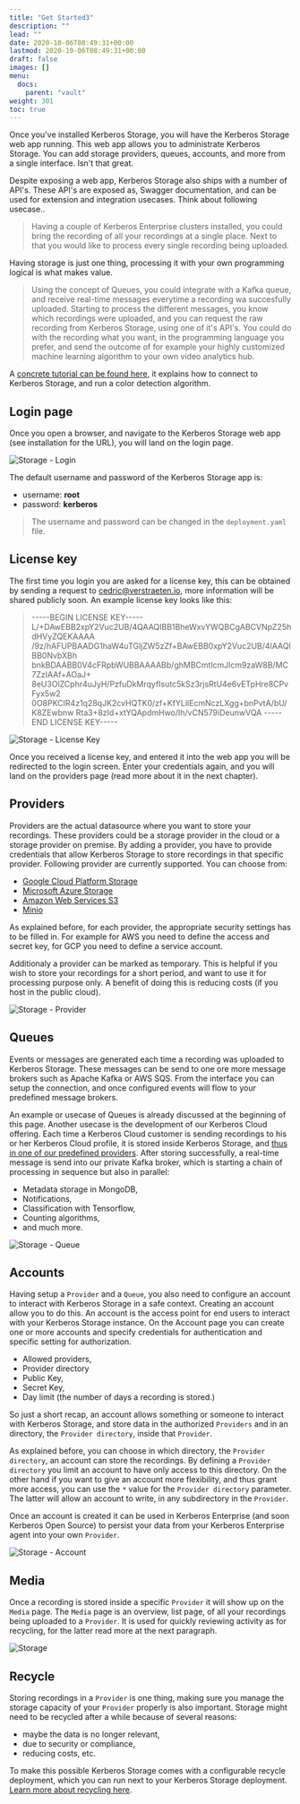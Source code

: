 ```yaml
---
title: "Get Started3"
description: ""
lead: ""
date: 2020-10-06T08:49:31+00:00
lastmod: 2020-10-06T08:49:31+00:00
draft: false
images: []
menu:
  docs:
    parent: "vault"
weight: 301
toc: true
---
```


Once you've installed Kerberos Storage, you will have the Kerberos Storage web app running. This web app allows you to administrate Kerberos Storage. You can add storage providers, queues, accounts, and more from a single interface. Isn't that great.

Despite exposing a web app, Kerberos Storage also ships with a number of API's. These API's are exposed as, Swagger documentation, and can be used for extension and integration usecases. Think about following usecase..

> Having a couple of Kerberos Enterprise clusters installed, you could bring the recording of all your recordings at a single place. Next to that you would like to process every single recording being uploaded.

Having storage is just one thing, processing it with your own programming logical is what makes value.

> Using the concept of Queues, you could integrate with a Kafka queue, and receive real-time messages everytime a recording wa succesfully uploaded. Starting to process the different messages, you know which recordings were uploaded, and you can request the raw recording from Kerberos Storage, using one of it's API's. You could do with the recording what you want, in the programming language you prefer, and send the outcome of for example your highly customized machine learning algorithm to your own video analytics hub.

A [concrete tutorial can be found here](https://github.com/kerberos-io/storage/tree/master/examples/kafka-handler), it explains how to connect to Kerberos Storage, and run a color detection algorithm.

## Login page

Once you open a browser, and navigate to the Kerberos Storage web app (see installation for the URL), you will land on the login page.

![Storage - Login](../../public/images/storage/login.gif)

The default username and password of the Kerberos Storage app is:

- username: **root**
- password: **kerberos**

> The username and password can be changed in the `deployment.yaml` file.

## License key

The first time you login you are asked for a license key, this can be obtained by sending a request to cedric@verstraeten.io, more information will be shared publicly soon. An example license key looks like this:

> -----BEGIN LICENSE KEY-----
L/+DAwEBB2xpY2Vuc2UB/4QAAQIBB1BheWxvYWQBCgABCVNpZ25hdHVyZQEKAAAA
/9z/hAFUPBAADG1haW4uTGljZW5zZf+BAwEBB0xpY2Vuc2UB/4IAAQIBB0NvbXBh
bnkBDAABB0V4cFRpbWUBBAAAABb/ghMBCmtlcmJlcm9zaW8B/MC7ZzIAAf+AOaJ+
8eU3OlZCphr4uJyH/PzfuDkMrqyfIsutc5kSz3rjsRtU4e6vETpHre8CPvFyx5w2
0O8PKCIR4z1q28qJK2cvHQTK0/zf+KfYLilEcmNczLXgg+bnPvtA/bU/K8ZEwbnw
Rta3+8zId+xtYQApdmHwo/Ih/vCN579iDeunwVQA
-----END LICENSE KEY-----

![Storage - License Key](../../public/images/storage/licensekey.gif)

Once you received a license key, and entered it into the web app you will be redirected to the login screen. Enter your credentials again, and you will land on the providers page (read more about it in the next chapter).


## Providers

Providers are the actual datasource where you want to store your recordings. These providers could be a storage provider in the cloud or a storage provider on premise.  By adding a provider, you have to provide credentials that allow Kerberos Storage to store recordings in that specific provider. Following provider are currently supported. You can choose from:

- [Google Cloud Platform Storage](https://cloud.google.com/storage)
- [Microsoft Azure Storage](https://azure.microsoft.com/en-us/services/storage/)
- [Amazon Web Services S3](https://aws.amazon.com/s3/)
- [Minio](https://min.io/)

As explained before, for each provider, the appropriate security settings has to be filled in. For example for AWS you need to define the access and secret key, for GCP you need to define a service account.

Additionaly a provider can be marked as temporary. This is helpful if you wish to store your recordings for a short period, and want to use it for processing purpose only. A benefit of doing this is reducing costs (if you host in the public cloud).

![Storage - Provider](../../public/images/storage/provider.gif)

## Queues

Events or messages are generated each time a recording was uploaded to Kerberos Storage. These messages can be send to one ore more message brokers such as Apache Kafka or AWS SQS. From the interface you can setup the connection, and once configured events will flow to your predefined message brokers.

An example or usecase of Queues is already discussed at the beginning of this page. Another usecase is the development of our Kerberos Cloud offering. Each time a Kerberos Cloud customer is sending recordings to his or her Kerberos Cloud profile, it is stored inside Kerberos Storage, and [thus in one of our predefined providers](/storage/get-started#providers). After storing successfully, a real-time message is send into our private Kafka broker, which is starting a chain of processing in sequence but also in parallel:

- Metadata storage in MongoDB,
- Notifications,
- Classification with Tensorflow,
- Counting algorithms,
- and much more.

![Storage - Queue](../../public/images/storage/queue.gif)

## Accounts

Having setup a `Provider` and a `Queue`, you also need to configure an account to interact with Kerberos Storage in a safe context. Creating an account allow you to do this. An account is the access point for end users to interact with your Kerberos Storage instance. On the Account page you can create one or more accounts and specify credentials for authentication and specific setting for authorization.

- Allowed providers,
- Provider directory
- Public Key,
- Secret Key,
- Day limit (the number of days a recording is stored.)

So just a short recap, an account allows something or someone to interact with Kerberos Storage, and store data in the authorized `Providers` and in an directory, the `Provider directory`, inside that `Provider`.

As explained before, you can choose in which directory, the `Provider directory`, an account can store the recordings. By defining a  `Provider directory` you limit an account to have only access to this directory. On the other hand if you want to give an account more flexibility, and thus grant more access, you can use the `*` value for the `Provider directory` parameter. The latter will allow an account to write, in any subdirectory in the `Provider`.

Once an account is created it can be used in Kerberos Enterprise (and soon Kerberos Open Source) to persist your data from your Kerberos Enterprise agent into your own `Provider`.

![Storage - Account](../../public/images/storage/account.gif)

## Media

Once a recording is stored inside a specific `Provider` it will show up on the `Media` page. The `Media` page is an overview, list page, of all your recordings being uploaded to a `Provider`. It is used for quickly reviewing activity as for recycling, for the latter read more at the next paragraph.

![Storage](../../public/images/kerberos-storage-media.png)

## Recycle

Storing recordings in a `Provider` is one thing, making sure you manage the storage capacity of your `Provider` properly is also important. Storage might need to be recycled after a while because of several reasons:

- maybe the data is no longer relevant,
- due to security or compliance,
- reducing costs, etc.

To make this possible Kerberos Storage comes with a configurable recycle deployment, which you can run next to your Kerberos Storage deployment. [Learn more about recycling here](/storage/installation-recycle).